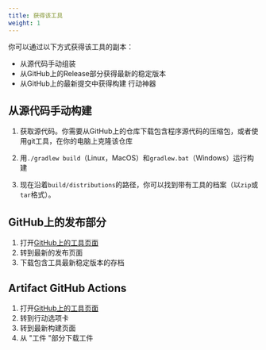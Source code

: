 ```yaml
---
title: 获得该工具
weight: 1
---
```


你可以通过以下方式获得该工具的副本：
- 从源代码手动组装
- 从GitHub上的Release部分获得最新的稳定版本
- 从GitHub上的最新提交中获得构建 行动神器


## 从源代码手动构建
1. 获取源代码。你需要从GitHub上的仓库下载包含程序源代码的压缩包，或者使用git工具，在你的电脑上克隆该仓库

2. 用`./gradlew build`（Linux，MacOS）和`gradlew.bat`（Windows）运行构建

3. 现在沿着`build/distributions`的路径，你可以找到带有工具的档案（以`zip`或`tar`格式）。


## GitHub上的发布部分
1. 打开[GitHub上的工具页面](https://github.com/vobbla16/verchk)
2. 转到最新的发布页面
3. 下载包含工具最新稳定版本的存档

## Artifact GitHub Actions
1. 打开[GitHub上的工具页面](https://github.com/vobbla16/verchk)
2. 转到行动选项卡
3. 转到最新构建页面
4. 从 "工件 "部分下载工件


